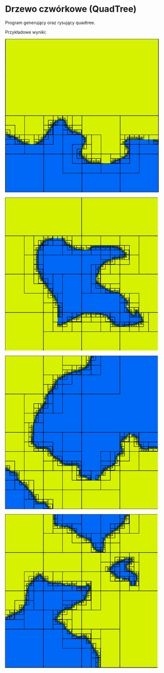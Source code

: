 # Drzewo czwórkowe (QuadTree)

Program generujący oraz rysujący quadtree.

Przykładowe wyniki:

![Przykład1](screenshots/example1.png)

![Przykład2](screenshots/example2.png)

![Przykład3](screenshots/example3.png)

![Przykład4](screenshots/example4.png)
